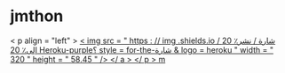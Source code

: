 # jmthon

< p  align = "left" > <a href = "https://heroku.com/deploy؟template=https://github.com/modeHB/roz"> < img src = " https : // img .shields.io / شارة / نشر٪ 20 إلى٪ 20 Heroku-purple؟ style = for-the-شارة & logo = heroku " width = " 320 " height = " 58.45 " /> </ a > </ p >     m
